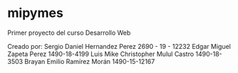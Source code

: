 # mipymes
Primer proyecto del curso Desarrollo Web

Creado por:
Sergio Daniel Hernandez Perez 2690 - 19 - 12232
Edgar Miguel Zapeta Perez 1490-18-4199
Luis Mike Christopher Mulul Castro 1490-18-3503
Brayan Emilio Ramírez Morán 1490-15-12167